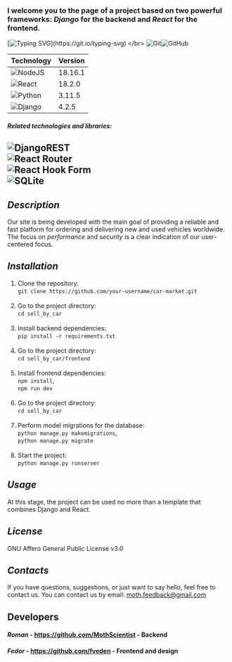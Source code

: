 ### I welcome you to the page of a project based on two powerful frameworks: *Django* for the backend and *React* for the frontend.
[![Typing SVG](https://readme-typing-svg.herokuapp.com?color=%2336BCF7&lines=Django.React.Performance.Security!)](https://git.io/typing-svg) </br>
![Git](https://img.shields.io/badge/git-%23F05033.svg?style=for-the-badge&logo=git&logoColor=white)![GitHub](https://img.shields.io/badge/github-%23121011.svg?style=for-the-badge&logo=github&logoColor=white)

| Technology                                                                                                    |Version  |
|---------------------------------------------------------------------------------------------------------------|---------|
| ![NodeJS](https://img.shields.io/badge/node.js-6DA55F?style=for-the-badge&logo=node.js&logoColor=white)       | 18.16.1 |
| ![React](https://img.shields.io/badge/react-%2320232a.svg?style=for-the-badge&logo=react&logoColor=%2361DAFB) | 18.2.0  |
| ![Python](https://img.shields.io/badge/python-3670A0?style=for-the-badge&logo=python&logoColor=ffdd54)        | 3.11.5  |
| ![Django](https://img.shields.io/badge/django-%23092E20.svg?style=for-the-badge&logo=django&logoColor=white)  | 4.2.5   |

#### *Related technologies and libraries:*</br>
![DjangoREST](https://img.shields.io/badge/DJANGO-REST-ff1709?style=for-the-badge&logo=django&logoColor=white&color=ff1709&labelColor=gray)</br>
![React Router](https://img.shields.io/badge/React_Router-CA4245?style=for-the-badge&logo=react-router&logoColor=white)</br>
![React Hook Form](https://img.shields.io/badge/React%20Hook%20Form-%23EC5990.svg?style=for-the-badge&logo=reacthookform&logoColor=white)</br>
![SQLite](https://img.shields.io/badge/sqlite-%2307405e.svg?style=for-the-badge&logo=sqlite&logoColor=white)
---
## *Description*
Our site is being developed with the main goal of providing a reliable and fast platform for ordering and delivering 
new and used vehicles worldwide. The focus on *performance* and *security* is a clear indication of our user-centered 
focus.

## *Installation*
1. Clone the repository: </br>
```git clone https://github.com/your-username/car-market.git``` </br></br>
2. Go to the project directory: </br>
```cd sell_by_car``` </br></br>
3. Install backend dependencies: </br> 
```pip install -r requirements.txt``` </br></br>
4. Go to the project directory:</br>
```cd sell_by_car/frontend``` </br></br>
5. Install frontend dependencies: </br> 
```npm install```, </br>
```npm run dev``` </br></br>
6. Go to the project directory: </br>
```cd sell_by_car``` </br></br>
7. Perform model migrations for the database: </br> 
```python manage.py makemigrations```, </br> 
```python manage.py migrate``` </br> </br> 
8. Start the project: </br>
``` python manage.py runserver ```



## *Usage*
At this stage, the project can be used no more than a template that combines Django and React.

## *License*
GNU Affero General Public License v3.0

## *Contacts*
If you have questions, suggestions, or just want to say hello, feel free to contact us. 
You can contact us by email: moth.feedback@gmail.com

## Developers
#### *Roman* - https://github.com/MothScientist - Backend
#### *Fedor* - https://github.com/fveden - Frontend and design
